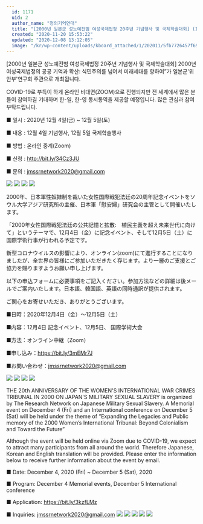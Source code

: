 ```yaml
---
  id: 1171
  uid: 2
  author_name: "정의기억연대"
  title: "[2000년 일본군 성노예전범 여성국제법정 20주년 기념행사 및 국제학술대회] (12.4~12.5 ZOOM) ENG/JPN"
  created: "2020-11-20 15:53:22"
  updated: "2020-12-08 13:12:05"
  image: "/kr/wp-content/uploads/kboard_attached/1/202011/5fb7726457f696316735.jpg"
---
```

\[2000년 일본군 성노예전범 여성국제법정 20주년 기념행사 및 국제학술대회\] 2000년 여성국제법정의 공공 기억과 확산: 식민주의를 넘어서 미래세대를 향하여”가 일본군'위안부'연구회 주관으로 개최됩니다.

COVID-19로 부득이 하게 온라인 비대면(ZOOM)으로 진행되지만 전 세계에서 많은 분들이 참여하길 기대하며 한-일, 한-영 동시통역을 제공할 예정입니다. 많은 관심과 참여 부탁드립니다. 

■ 일시 : 2020년 12월 4일(금) ~ 12월 5일(토)

■ 내용 : 12월 4일 기념행사, 12월 5일 국제학술행사

■ 방법 : 온라인 중계(Zoom)

■ 신청 : http://bit.ly/34Cz3JU

■ 문의 : jmssrnetwork2020@gmail.com

![](/kr/wp-content/uploads/kboard_attached/1/202011/5fb7726457f696316735.jpg) ![](/kr/wp-content/uploads/kboard_attached/1/202011/5fb7726453f786626106.jpg) ![](/kr/wp-content/uploads/kboard_attached/1/202011/5fb772644f74f4102775.jpg) ![](/kr/wp-content/uploads/kboard_attached/1/202011/5fb7726449f9b8099227.jpg)

2000年、日本軍性奴隷制を裁いた女性国際戦犯法廷の20周年記念イベントをソウル大学アジア研究所の主催、日本軍「慰安婦」研究会の主管として開催いたします。

「2000年女性国際戦犯法廷の公共記憶と拡散:　植民主義を超え未来世代に向けて」というテーマで、12月4日（金）に記念イベント、そして12月5日（土）に国際学術行事が行われる予定です。

新型コロナウイルスの影響により、オンライン(zoom)にて進行することになりましたが、全世界の皆様にご参加いただきたく存じます。より一層のご支援とご協力を賜りますようお願い申し上げます。

以下の申込フォームに必要事項をご記入ください。参加方法などの詳細は後メールでご案内いたします。日本語、韓国語、英語の同時通訳が提供されます。

ご関心をお寄せいただき、ありがとうございます。

■日時：2020年12月4日（金）〜12月5日（土）

■内容：12月4日 記念イベント、12月5日、 国際学術大会

■方法：オンライン中継（Zoom）

■申し込み：https://bit.ly/3mEMr7J

■お問い合わせ：jmssrnetwork2020@gmail.com

![](/kr/wp-content/uploads/kboard_attached/1/202011/5fb7729b497e67353135.jpg) ![](/kr/wp-content/uploads/kboard_attached/1/202011/5fb7729b3c5e45441342.jpg) ![](/kr/wp-content/uploads/kboard_attached/1/202011/5fb7729b3376a7643167.jpg) ![](/kr/wp-content/uploads/kboard_attached/1/202011/5fb7729b42ddf1534737.jpg)

THE 20th ANNIVERSARY OF THE WOMEN'S INTERNATIONAL WAR CRIMES TRIBUNAL IN 2000 ON JAPAN'S MILITARY SEXUAL SLAVERY is organized by The Research Network on Japanese Military Sexual Slavery. A Memorial event on December 4 (Fri) and an International conference on December 5 (Sat) will be held under the theme of “Expanding the Legacies and Public memory of the 2000 Women’s International Tribunal: Beyond Colonialism and Toward the Future”

Although the event will be held online via Zoom due to COVID-19, we expect to attract many participants from all around the world. Therefore Japanese, Korean and English translation will be provided. Please enter the information below to receive further information about the event by email.

■ Date: December 4, 2020 (Fri) ~ December 5 (Sat), 2020

■ Program: December 4 Memorial events, December 5 International conference

■ Application: https://bit.ly/3kzfLMz

■ Inquiries: jmssrnetwork2020@gmail.com 
 ![](/kr/wp-content/uploads/kboard_attached/1/202011/5fb772bab47697959972.jpg) ![](/kr/wp-content/uploads/kboard_attached/1/202011/5fb772baad5109842208.jpg) ![](/kr/wp-content/uploads/kboard_attached/1/202011/5fb772baa5e8b9728506.jpg) ![](/kr/wp-content/uploads/kboard_attached/1/202011/5fb772ba9ea1b2496779.jpg) ![](/kr/wp-content/uploads/kboard_attached/1/202011/5fb772ba950911536163.jpg)